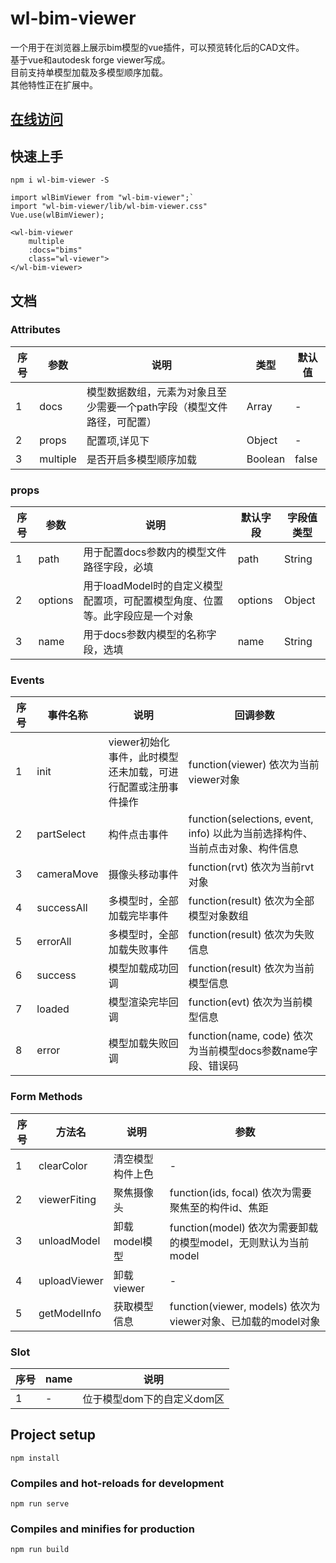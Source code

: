# wl-bim-viewer

一个用于在浏览器上展示bim模型的vue插件，可以预览转化后的CAD文件。       
基于vue和autodesk forge viewer写成。        
目前支持单模型加载及多模型顺序加载。        
其他特性正在扩展中。

## [在线访问](https://hql7.github.io/) 

## 快速上手
`npm i wl-bim-viewer -S`

```
import wlBimViewer from "wl-bim-viewer";`
import "wl-bim-viewer/lib/wl-bim-viewer.css"
Vue.use(wlBimViewer);
```

```
<wl-bim-viewer 
    multiple 
    :docs="bims" 
    class="wl-viewer">
</wl-bim-viewer>
```
## 文档

### Attributes
| 序号 | 参数 | 说明 | 类型 | 默认值 |
| ---- | ---- | ---- | ---- | ---- |
| 1 | docs | 模型数据数组，元素为对象且至少需要一个path字段（模型文件路径，可配置） | Array | - |
| 2 | props | 配置项,详见下 | Object | - |
| 3 | multiple | 是否开启多模型顺序加载 | Boolean | false |

### props
| 序号 | 参数 | 说明 | 默认字段 | 字段值类型 |
| ---- | ---- | ---- | ---- | ---- |
| 1 | path | 用于配置docs参数内的模型文件路径字段，必填 | path | String |
| 2 | options | 用于loadModel时的自定义模型配置项，可配置模型角度、位置等。此字段应是一个对象 | options | Object |
| 3 | name | 用于docs参数内模型的名称字段，选填 | name | String |

### Events
| 序号 | 事件名称 | 说明 | 回调参数 |
| ---- | ---- | ---- | ---- |
| 1 | init | viewer初始化事件，此时模型还未加载，可进行配置或注册事件操作 | function(viewer) 依次为当前viewer对象 | 
| 2 | partSelect | 构件点击事件 | function(selections, event, info) 以此为当前选择构件、当前点击对象、构件信息 | 
| 3 | cameraMove | 摄像头移动事件 | function(rvt) 依次为当前rvt对象 |
| 4 | successAll | 多模型时，全部加载完毕事件 | function(result) 依次为全部模型对象数组 |
| 5 | errorAll | 多模型时，全部加载失败事件 | function(result) 依次为失败信息 |
| 6 | success | 模型加载成功回调 | function(result) 依次为当前模型信息 |
| 7 | loaded | 模型渲染完毕回调 | function(evt) 依次为当前模型信息 |
| 8 | error | 模型加载失败回调 | function(name, code) 依次为当前模型docs参数name字段、错误码 |

### Form Methods
| 序号 | 方法名 | 说明 | 参数 |
| ---- | ---- | ---- | ---- |
| 1 | clearColor | 清空模型构件上色 | - |
| 2 | viewerFiting | 聚焦摄像头 | function(ids, focal) 依次为需要聚焦至的构件id、焦距 | 
| 3 | unloadModel | 卸载model模型 | function(model) 依次为需要卸载的模型model，无则默认为当前model | 
| 4 | uploadViewer | 卸载viewer | - |
| 5 | getModelInfo | 获取模型信息 | function(viewer, models) 依次为viewer对象、已加载的model对象 | 

### Slot
| 序号 | name | 说明 |
| ---- | ---- | ---- |
| 1 | - | 位于模型dom下的自定义dom区 | 



## Project setup
```
npm install
```

### Compiles and hot-reloads for development
```
npm run serve
```

### Compiles and minifies for production
```
npm run build
```

